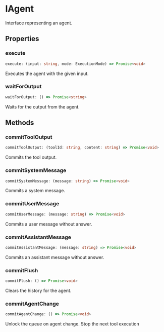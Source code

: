 # IAgent

Interface representing an agent.

## Properties

### execute

```ts
execute: (input: string, mode: ExecutionMode) => Promise<void>
```

Executes the agent with the given input.

### waitForOutput

```ts
waitForOutput: () => Promise<string>
```

Waits for the output from the agent.

## Methods

### commitToolOutput

```ts
commitToolOutput: (toolId: string, content: string) => Promise<void>
```

Commits the tool output.

### commitSystemMessage

```ts
commitSystemMessage: (message: string) => Promise<void>
```

Commits a system message.

### commitUserMessage

```ts
commitUserMessage: (message: string) => Promise<void>
```

Commits a user message without answer.

### commitAssistantMessage

```ts
commitAssistantMessage: (message: string) => Promise<void>
```

Commits an assistant message without answer.

### commitFlush

```ts
commitFlush: () => Promise<void>
```

Clears the history for the agent.

### commitAgentChange

```ts
commitAgentChange: () => Promise<void>
```

Unlock the queue on agent change. Stop the next tool execution
